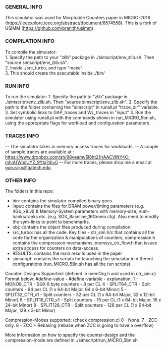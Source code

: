 ### GENERAL INFO ####
This simulator was used for Morphable Counters paper in MICRO-2018 (https://ieeexplore.ieee.org/abstract/document/8574558). This is a fork of USIMM (https://github.com/pranith/usimm).

### COMPILATION INFO ### 
To compile the simulator:  
    1. Specify the path to your "zlib" package in ./simscript/env_zlib.sh. Then "source simscript/env_zlib.sh".  
    2. Inside ./src_turbo, and type "make".  
    3. This should create the executable inside ./bin/  
    

    
### RUN INFO ### 
To run the simulator:
    1. Specify the path to "zlib" package in ./simscript/env_zlib.sh. Then "source simscript/env_zlib.sh".
    2. Specify the path to the folder containing the "simscript"  in runall.pl "trace_dir" variable.
    3. Set symbolic links to GAP_traces and WL_traces in "input" 
    3. Run the simulator using runall.pl with the commands shown in run_MICRO_5bn.sh, using the appropriate flags for workload and configuration parameters.

### TRACES INFO ###
-- The simulator takes in memory access traces for workloads.
-- A couple of sample traces are available at : https://www.dropbox.com/sh/98veamv5l6ht21r/AACVlNY4C-mhnUWmiUYZ_9Yta?dl=0
-- For more traces, please drop me a email at gururaj.s@gatech.edu.

### OTHER INFO ###   
The folders in this repo:
- bin: contains the simulator compiled binary goes.
- input: contains the files for DRAM power/timing parameters (e.g. 4Gb_x8.vi) & Memory-System parameters with memory-size, num-banks/ranks etc. (e.g. SGX_Baseline_16Gmem.cfg). Also need to modify the sym-links to point to benchmarks.
- obj: contains the object files produced during compilation.
- src_turbo: has all the code. Key files - ctr_sim.h/c that contains all the code for the organization & manipulations of counters, compression.h contains the compression mechanisms, memsys_ctr_flow.h that issues extra access for counters on data-access.
- RESULTS: contains the main results used in the paper
- simscript: contains the scripts for launching the simulator in different configurations (run_MICRO_5Bn.sh has all the run scripts).

Counter-Designs Supported: (defined in memOrg.h and used in ctr_sim.c)
Format below: #define-value - #define-variable - explanation.
1 - MONO8_CTR       -  SGX 8 byte counters - 8 per CL
4 - SPLIT64_CTR  -  Split counters - 64 per CL (1 x 64-bit Major, 64 x 6-bit Minor)
5 - SPLIT32_CTR_v1  -  Split counters - 32 per CL (1 x 64-bit Major, 32 x 12-bit Minor)
6 - SPLIT16_CTR_v1  -  Split counters - 16 per CL (1 x 64-bit Major, 16 x 24-bit Minor)
8 - SPLIT128_CTR    -  Split counters - 128 per CL (1 x 64-bit Major, 128 x 3-bit Minor)

Compression-Modes supported: (check compression.c)
0 - None.
7 - ZCC-only.
8 - ZCC + Rebasing (rebase when ZCC is going to have a overflow)

More information on how to specify the counter-design and the compression-mode are defined in ./simscript/run_MICRO_5bn.sh
        
